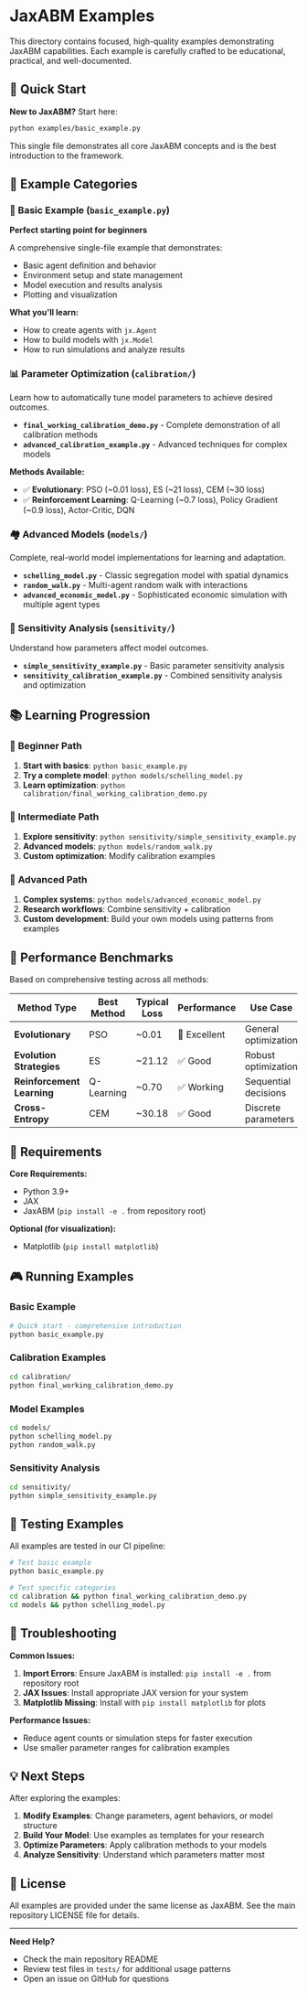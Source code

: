 # JaxABM Examples

This directory contains focused, high-quality examples demonstrating JaxABM capabilities. Each example is carefully crafted to be educational, practical, and well-documented.

## 🚀 Quick Start

**New to JaxABM?** Start here:
```bash
python examples/basic_example.py
```

This single file demonstrates all core JaxABM concepts and is the best introduction to the framework.

## 📁 Example Categories

### 🎯 Basic Example (`basic_example.py`)
**Perfect starting point for beginners**

A comprehensive single-file example that demonstrates:
- Basic agent definition and behavior
- Environment setup and state management
- Model execution and results analysis
- Plotting and visualization

**What you'll learn:**
- How to create agents with `jx.Agent`
- How to build models with `jx.Model`
- How to run simulations and analyze results

### 📊 Parameter Optimization (`calibration/`)
Learn how to automatically tune model parameters to achieve desired outcomes.

- **`final_working_calibration_demo.py`** - Complete demonstration of all calibration methods
- **`advanced_calibration_example.py`** - Advanced techniques for complex models

**Methods Available:**
- ✅ **Evolutionary**: PSO (~0.01 loss), ES (~21 loss), CEM (~30 loss)
- ✅ **Reinforcement Learning**: Q-Learning (~0.7 loss), Policy Gradient (~0.9 loss), Actor-Critic, DQN

### 🏘️ Advanced Models (`models/`)
Complete, real-world model implementations for learning and adaptation.

- **`schelling_model.py`** - Classic segregation model with spatial dynamics
- **`random_walk.py`** - Multi-agent random walk with interactions
- **`advanced_economic_model.py`** - Sophisticated economic simulation with multiple agent types

### 🔬 Sensitivity Analysis (`sensitivity/`)
Understand how parameters affect model outcomes.

- **`simple_sensitivity_example.py`** - Basic parameter sensitivity analysis
- **`sensitivity_calibration_example.py`** - Combined sensitivity analysis and optimization

## 📚 Learning Progression

### 🌱 **Beginner Path**
1. **Start with basics**: `python basic_example.py`
2. **Try a complete model**: `python models/schelling_model.py`
3. **Learn optimization**: `python calibration/final_working_calibration_demo.py`

### 🌿 **Intermediate Path**
1. **Explore sensitivity**: `python sensitivity/simple_sensitivity_example.py`
2. **Advanced models**: `python models/random_walk.py`
3. **Custom optimization**: Modify calibration examples

### 🌳 **Advanced Path**
1. **Complex systems**: `python models/advanced_economic_model.py`
2. **Research workflows**: Combine sensitivity + calibration
3. **Custom development**: Build your own models using patterns from examples

## 🎯 Performance Benchmarks

Based on comprehensive testing across all methods:

| Method Type | Best Method | Typical Loss | Performance | Use Case |
|-------------|-------------|--------------|-------------|----------|
| **Evolutionary** | PSO | ~0.01 | 🥇 Excellent | General optimization |
| **Evolution Strategies** | ES | ~21.12 | ✅ Good | Robust optimization |
| **Reinforcement Learning** | Q-Learning | ~0.70 | ✅ Working | Sequential decisions |
| **Cross-Entropy** | CEM | ~30.18 | ✅ Good | Discrete parameters |

## 🔧 Requirements

**Core Requirements:**
- Python 3.9+
- JAX
- JaxABM (`pip install -e .` from repository root)

**Optional (for visualization):**
- Matplotlib (`pip install matplotlib`)

## 🎮 Running Examples

### Basic Example
```bash
# Quick start - comprehensive introduction
python basic_example.py
```

### Calibration Examples
```bash
cd calibration/
python final_working_calibration_demo.py
```

### Model Examples
```bash
cd models/
python schelling_model.py
python random_walk.py
```

### Sensitivity Analysis
```bash
cd sensitivity/
python simple_sensitivity_example.py
```

## 🧪 Testing Examples

All examples are tested in our CI pipeline:

```bash
# Test basic example
python basic_example.py

# Test specific categories
cd calibration && python final_working_calibration_demo.py
cd models && python schelling_model.py
```

## 🐛 Troubleshooting

**Common Issues:**

1. **Import Errors**: Ensure JaxABM is installed: `pip install -e .` from repository root
2. **JAX Issues**: Install appropriate JAX version for your system
3. **Matplotlib Missing**: Install with `pip install matplotlib` for plots

**Performance Issues:**
- Reduce agent counts or simulation steps for faster execution
- Use smaller parameter ranges for calibration examples

## 💡 Next Steps

After exploring the examples:

1. **Modify Examples**: Change parameters, agent behaviors, or model structure
2. **Build Your Model**: Use examples as templates for your research
3. **Optimize Parameters**: Apply calibration methods to your models
4. **Analyze Sensitivity**: Understand which parameters matter most

## 📄 License

All examples are provided under the same license as JaxABM. See the main repository LICENSE file for details.

---

**Need Help?**
- Check the main repository README
- Review test files in `tests/` for additional usage patterns
- Open an issue on GitHub for questions 